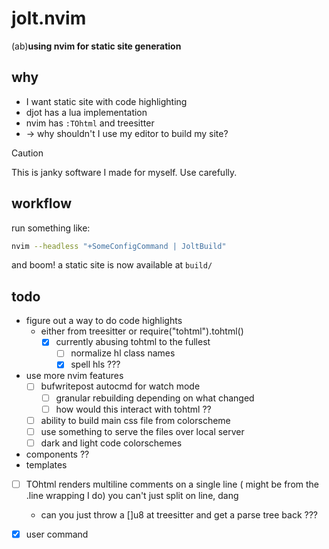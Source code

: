 # jolt.nvim
(ab)**using nvim for static site generation**

## why
- I want static site with code highlighting
- djot has a lua implementation
- nvim has `:TOhtml` and treesitter
- -> why shouldn't I use my editor to build my site?

> [!CAUTION]
> This is janky software I made for myself. Use carefully.

## workflow
run something like:
```sh
nvim --headless "+SomeConfigCommand | JoltBuild"
```
and boom! a static site is now available at `build/`

## todo
- figure out a way to do code highlights
    - either from treesitter or require("tohtml").tohtml()
      - [x] currently abusing tohtml to the fullest
        - [ ] normalize hl class names
        - [x] spell hls ???
- use more nvim features
    - [ ] bufwritepost autocmd for watch mode
        - [ ] granular rebuilding depending on what changed
        - [ ] how would this interact with tohtml ??
    - [ ] ability to build main css file from colorscheme
    - [ ] use something to serve the files over local server
    - [ ] dark and light code colorschemes
- components ??
- templates
- [ ] TOhtml renders multiline comments on a single line ( might be from
  the .line wrapping I do) you can't just split on line, dang
    - can you just throw a []u8 at treesitter and get a parse tree
      back ???
- [x] user command

